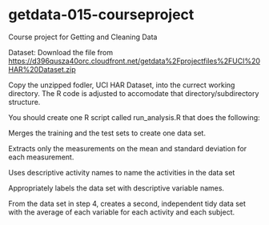 # getdata-015-courseproject
Course project for Getting and Cleaning Data

Dataset: 
Download the file from https://d396qusza40orc.cloudfront.net/getdata%2Fprojectfiles%2FUCI%20HAR%20Dataset.zip 

Copy the unzipped fodler, UCI HAR Dataset, into the currect working directory. The R code is adjusted to accomodate that directory/subdirectory structure.

You should create one R script called run_analysis.R that does the following: 

Merges the training and the test sets to create one data set.

Extracts only the measurements on the mean and standard deviation for each measurement. 

Uses descriptive activity names to name the activities in the data set

Appropriately labels the data set with descriptive variable names. 

From the data set in step 4, creates a second, independent tidy data set with the average of each variable for each activity and each subject.
